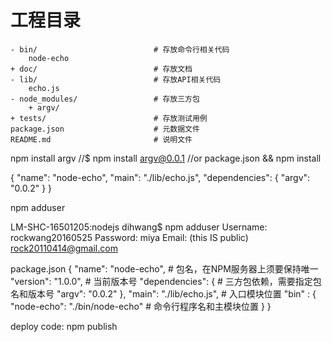 # 工程目录
    - bin/                          # 存放命令行相关代码
        node-echo
    + doc/                          # 存放文档
    - lib/                          # 存放API相关代码
        echo.js
    - node_modules/                 # 存放三方包
        + argv/
    + tests/                        # 存放测试用例
    package.json                    # 元数据文件
    README.md                       # 说明文件
    
npm install argv		//$ npm install argv@0.0.1	//or package.json && npm install

{
    "name": "node-echo",
    "main": "./lib/echo.js",
    "dependencies": {
        "argv": "0.0.2"
    }
}


npm adduser

LM-SHC-16501205:nodejs dihwang$ npm adduser
Username: rockwang20160525
Password: miya
Email: (this IS public) rock20110414@gmail.com


package.json
{
    "name": "node-echo",           # 包名，在NPM服务器上须要保持唯一
    "version": "1.0.0",            # 当前版本号
    "dependencies": {              # 三方包依赖，需要指定包名和版本号
        "argv": "0.0.2"
      },
    "main": "./lib/echo.js",       # 入口模块位置
    "bin" : {
        "node-echo": "./bin/node-echo"      # 命令行程序名和主模块位置
    }
}

deploy code:
npm publish








